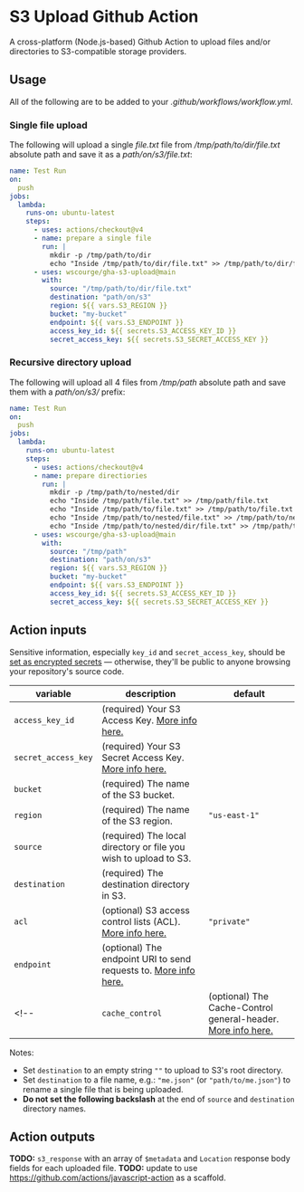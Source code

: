 # S3 Upload Github Action

A cross-platform (Node.js-based) Github Action to upload files and/or directories to S3-compatible storage providers.

## Usage

All of the following are to be added to your _.github/workflows/workflow.yml_.

### Single file upload

The following will upload a single _file.txt_ file from _/tmp/path/to/dir/file.txt_ absolute path
and save it as a _path/on/s3/file.txt_:

```yaml
name: Test Run
on:
  push
jobs:
  lambda:
    runs-on: ubuntu-latest
    steps:
      - uses: actions/checkout@v4
      - name: prepare a single file
        run: |
          mkdir -p /tmp/path/to/dir
          echo "Inside /tmp/path/to/dir/file.txt" >> /tmp/path/to/dir/file.txt
      - uses: wscourge/gha-s3-upload@main
        with:
          source: "/tmp/path/to/dir/file.txt"
          destination: "path/on/s3"
          region: ${{ vars.S3_REGION }}
          bucket: "my-bucket"
          endpoint: ${{ vars.S3_ENDPOINT }}
          access_key_id: ${{ secrets.S3_ACCESS_KEY_ID }}
          secret_access_key: ${{ secrets.S3_SECRET_ACCESS_KEY }}
```


### Recursive directory upload

The following will upload all 4 files from _/tmp/path_ absolute path and save them with a
_path/on/s3/_ prefix:

```yaml
name: Test Run
on:
  push
jobs:
  lambda:
    runs-on: ubuntu-latest
    steps:
      - uses: actions/checkout@v4
      - name: prepare directiories
        run: |
          mkdir -p /tmp/path/to/nested/dir
          echo "Inside /tmp/path/file.txt" >> /tmp/path/file.txt
          echo "Inside /tmp/path/to/file.txt" >> /tmp/path/to/file.txt
          echo "Inside /tmp/path/to/nested/file.txt" >> /tmp/path/to/nested/file.txt
          echo "Inside /tmp/path/to/nested/dir/file.txt" >> /tmp/path/to/nested/dir/file.txt
      - uses: wscourge/gha-s3-upload@main
        with:
          source: "/tmp/path"
          destination: "path/on/s3"
          region: ${{ vars.S3_REGION }}
          bucket: "my-bucket"
          endpoint: ${{ vars.S3_ENDPOINT }}
          access_key_id: ${{ secrets.S3_ACCESS_KEY_ID }}
          secret_access_key: ${{ secrets.S3_SECRET_ACCESS_KEY }}
```

## Action inputs

Sensitive information, especially `key_id` and `secret_access_key`, should be [set as encrypted secrets](https://help.github.com/en/articles/virtual-environments-for-github-actions#creating-and-using-secrets-encrypted-variables) — otherwise, they'll be public
to anyone browsing your repository's source code.

| variable                | description                                                                                                                                     | default       |
|-------------------------|-------------------------------------------------------------------------------------------------------------------------------------------------|---------------| 
| `access_key_id`         | (required) Your S3 Access Key. [More info here.](https://docs.aws.amazon.com/general/latest/gr/managing-aws-access-keys.html)                   |               |
| `secret_access_key`     | (required) Your S3 Secret Access Key. [More info here.](https://docs.aws.amazon.com/general/latest/gr/managing-aws-access-keys.html)            |               |
| `bucket`                | (required) The name of the S3 bucket.                                                                                                           |               |
| `region`                | (required) The name of the S3 region.                                                                                                           | `"us-east-1"` |
| `source`                | (required) The local directory or file you wish to upload to S3.                                                                                |               |
| `destination`           | (required) The destination directory in S3.                                                                                                     |               |
| `acl`                   | (optional) S3 access control lists (ACL). [More info here.](https://docs.aws.amazon.com/AmazonS3/latest/userguide/acl-overview.html#canned-acl) | `"private"`   |
| `endpoint`              | (optional) The endpoint URI to send requests to. [More info here.](https://docs.aws.amazon.com/AWSJavaScriptSDK/latest/AWS/S3.html)             |               |
<!-- | `cache_control`         | (optional) The Cache-Control general-header. [More info here.](http://www.w3.org/Protocols/rfc2616/rfc2616-sec14.html#sec14.9)             |               | -->

Notes:

- Set `destination` to an empty string `""` to upload to S3's root directory.
- Set `destination` to a file name, e.g.: `"me.json"` (or `"path/to/me.json"`) to rename a single file that is being uploaded.
- **Do not set the following backslash** at the end of `source` and `destination` directory names.

## Action outputs

**TODO:** `s3_response` with an array of `$metadata` and `Location` response body fields for each uploaded file.
**TODO:** update to use https://github.com/actions/javascript-action as a scaffold.

<!-- | name               | description                                                                             |
| ------------------ | --------------------------------------------------------------------------------------- |
| `s3_response`      | `$metadata` and `Location` response body fields                                         | -->
